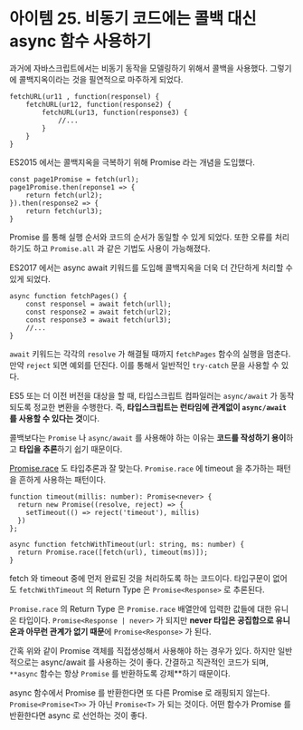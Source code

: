 # 아이템 25. 비동기 코드에는 콜백 대신 async 함수 사용하기

과거에 자바스크립트에서는 비동기 동작을 모델링하기 위해서 콜백을 사용했다. 그렇기에 콜백지옥이라는 것을 필연적으로 마주하게 되었다.

```tsx
fetchURL(ur11 , function(responsel) { 
	fetchURL(ur12, function(response2) {
		fetchURL(ur13, function(response3) {
			//...
		}
	}
}
```

ES2015 에서는 콜백지옥을 극복하기 위해 Promise 라는 개념을 도입했다.

```tsx
const page1Promise = fetch(url);
page1Promise.then(reponse1 => {
	return fetch(url2);
}).then(response2 => {
	return fetch(url3);
}
```

Promise 를 통해 실행 순서와 코드의 순서가 동일할 수 있게 되었다. 또한 오류를 처리하기도 하고 `Promise.all` 과 같은 기법도 사용이 가능해졌다.

ES2017 에서는 async await 키워드를 도입해 콜백지옥을 더욱 더 간단하게 처리할 수 있게 되었다.

```tsx
async function fetchPages() {
	const responsel = await fetch(urll); 
	const response2 = await fetch(url2); 
	const response3 = await fetch(url3);
	//...
}
```

`await` 키워드는 각각의 `resolve` 가 해결될 때까지 `fetchPages` 함수의 실행을 멈춘다. 만약 `reject` 되면 예외를 던진다. 이를 통해서 일반적인 `try-catch` 문을 사용할 수 있다.

ES5 또는 더 이전 버전을 대상을 할 때, 타입스크립트 컴파일러는 `async/await` 가 동작되도록 정교한 변환을 수행한다. 즉, **타입스크립트는 런타임에 관계없이 `async/await` 를 사용할 수 있다는 것**이다.

콜백보다는 `Promise` 나 `async/await` 를 사용해야 하는 이유는 **코드를 작성하기 용이**하고 **타입을 추론**하기 쉽기 때문이다.

[Promise.race](https://developer.mozilla.org/ko/docs/Web/JavaScript/Reference/Global_Objects/Promise/race) 도 타입추론과 잘 맞는다. `Promise.race` 에 timeout 을 추가하는 패턴을 흔하게 사용하는 패턴이다.

```tsx
function timeout(millis: number): Promise<never> {
  return new Promise((resolve, reject) => {
    setTimeout(() => reject('timeout'), millis)
  })
};

async function fetchWithTimeout(url: string, ms: number) {
  return Promise.race([fetch(url), timeout(ms)]);
}
```

fetch 와 timeout 중에 먼저 완료된 것을 처리하도록 하는 코드이다. 타입구문이 없어도 `fetchWithTimeout` 의 Return Type 은 `Promise<Response>` 로 추론된다.

`Promise.race` 의 Return Type 은 `Promise.race` 배열안에 입력한 값들에 대한 유니온 타입이다. `Promise<Response | never>` 가 되지만 **never 타입은 공집합으로 유니온과 아무런 관계가 없기 때문**에 `Promise<Response>` 가 된다.

간혹 위와 같이 Promise 객체를 직접생성해서 사용해야 하는 경우가 있다. 하지만 일반적으로는 async/await 를 사용하는 것이 좋다. 간결하고 직관적인 코드가 되며, `**async` 함수는 항상 `Promise` 를 반환하도록 강제**하기 때문이다.

async 함수에서 Promise 를 반환한다면 또 다른 Promise 로 래핑되지 않는다. `Promise<Promise<T>>` 가 아닌 `Promise<T>` 가 되는 것이다. 어떤 함수가 Promise 를 반환한다면 async 로 선언하는 것이 좋다.
